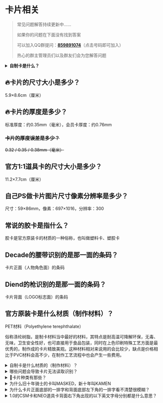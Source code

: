 # 卡片相关

> 常见问题解答持续更新中......
>
> 如果你的问题在下面没有找到答案
>
> 可以加入QQ群提问：[**859891074**](https://qm.qq.com/cgi-bin/qm/qr?k=V2yo3qNbAikjHNtZ31G-O9FEIydPmQ3g\&jump\_from=webapi)（点击号码即可加入）
>
> 热心的群主管理员们以及群友们会为您解答问题

<details>

<summary><strong>自制卡是什么？</strong></summary>

## 这个问题有点难

</details>

## :fire:卡片的尺寸大小是多少？

5.9×8.6cm（厘米）

## :fire:卡片的厚度是多少？

标准厚度：约0.35mm（毫米），会员卡厚度：约0.76mm

### ~~卡片的厚度误差是多少？~~

~~0.32 / 0.35 / 0.38mm（毫米）~~

## 官方1:1道具卡的尺寸大小是多少？

11.2×7.7cm（厘米）

## 自己PS做卡片图片尺寸像素分辨率是多少？

尺寸：59×86mm，像素：697×1016，分辨率：300

## 常说的胶卡是指什么？

胶卡是官方原装卡的材质的一种俗称，也叫做塑料卡、塑胶卡

## Decade的腰带识别的是那一面的条码？

卡片正面（人物角色面）的条码

## **Diend的枪识别的是**那一面的条码？

卡片背面（LOGO标志面）的条码

## 官方原装卡是什么材质（制作材料）？

PET材料（Polyethylene terephthalate）

俗称涤纶树脂，是制卡材料当中最好的材料，其特点是耐高温可降解环保，无毒、无味，卫生安全性好，也可直接用于食品包装，同时在上色印刷特殊工艺方面是最优秀的，制作成的卡片精致美观。这种材料相对来说用的会比较少，缺点是价格相比于PVC材料会高不少，在制作工艺流程中也会产生一些费用。

<details>

<summary>自制卡是什么材质的（制作材料）？</summary>

1.纸卡（300G铜板纸卡）

2.胶卡（PVC塑料卡）

</details>

<details>

<summary>哪些问题会导致卡片无法读取识别？</summary>

1.条码印刷错误

2.印刷油墨问题

3.印刷表面工艺问题

4.裁切误差问题

5.其他未知原因

</details>

<details>

<summary><span data-gb-custom-inline data-tag="emoji" data-code="1f44f">👏</span>卡片种类有那些？</summary>

<mark style="color:red;">**K**</mark>**AMEN**<mark style="color:red;">**R**</mark>**IDE**：假面驾驭，俗称：骑士卡/变身卡/角色卡

**FINAL KAMENRIDE**：最终假面驾驭，俗称：最终形态卡/终极形态卡/最终形态骑士卡/终极形态骑士卡

<mark style="color:red;">**F**</mark>**ORM**<mark style="color:red;">**R**</mark>**IDE**：形态驾驭，俗称：形态卡

<mark style="color:yellow;">**F**</mark>\*\*INAL \*\*<mark style="color:yellow;">**F**</mark>**ORM**<mark style="color:yellow;">**R**</mark>**IDE**：最终形态驾驭，俗称：变形卡/痒痒卡/工具人卡

<mark style="color:red;">**A**</mark>**TTACK**<mark style="color:red;">**R**</mark>**IDE**：攻击驾驭，俗称：技能卡/攻击卡

<mark style="color:yellow;">**F**</mark>\*\*INAL \*\*<mark style="color:yellow;">**A**</mark>**TTACK**<mark style="color:yellow;">**R**</mark>**IDE**：最终攻击驾驭，俗称：必杀卡/绝招卡

<mark style="color:red;">**K**</mark>**AIJIN**<mark style="color:red;">**R**</mark>**IDE**：怪人驾驭，俗称：怪人卡，由千眼怪Diend使用

<mark style="color:red;">**F**</mark>INAL <mark style="color:red;">**K**</mark>AMEN <mark style="color:red;">**A**</mark>TTACK <mark style="color:red;">**F**</mark>**ORMRIDE**：最终假面攻击形态驾驭

**FINAL RIDE**：最终驾驭，只有在街机游戏卡片中出现过

</details>

<details>

<summary>为什么旧十年骑士的卡叫MASKED，新十年叫KAMEN</summary>

MASKED是英文，KAMEN是日文罗马音，意思相同，都是假面骑士

</details>

<details>

<summary>为什么卡片正面底部的一排字和背面底部左下角的一排字看不清楚很模糊？</summary>

这是一种卡片设计上常用的装饰性文字，仅用于装饰效果，没有太大的意义

可参考假面骑士龙骑的降临卡（ADVENT CARD）

和假面骑士剑的觉醒卡（ROUSE CARD）

</details>

<details>

<summary>1.0的CSM卡和NEO道具卡背面右下角出现的以下英文字母分别都是什么意思？</summary>

## 版权水印标识：

B.JAPAN ©I·T

B.JAPAN ©T·T·I

B.JAPAN ©I·T©T

B.JAPAN ©I·T·A·T

B.JAPAN ©I·T © T·T·I

NOT FOR SALE

## 说明：

B是BANDAI（万代），JAPAN是日本，©是版权符号，后面的就是版权方了，T是TOEI（东映）

NOT FOR SALE是非卖品（特典卡上面才有）

## 版权方：

Ishimori Shōtarō / 石森プロ / 石森章太郎

テレビ朝日 / tv asahi / 朝日电视台

ADK EM

Toei Tokyo / 東映 / 东映株式会社

#### <mark style="color:red;">注：DX / NEO / CSM2.0 的卡背面无版权水印标识</mark>

</details>

